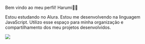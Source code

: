 Bem vindo ao meu perfil!
Harumi💙💙

Estou estudando no Alura.
Estou me desenvolvendo na linguagem JavaScript.
Utilizo esse espaço para minha organização e compartilhamento dos meu projetos desenvolvidos.

![](livia.kogio@escola.pr.gov.br) 
